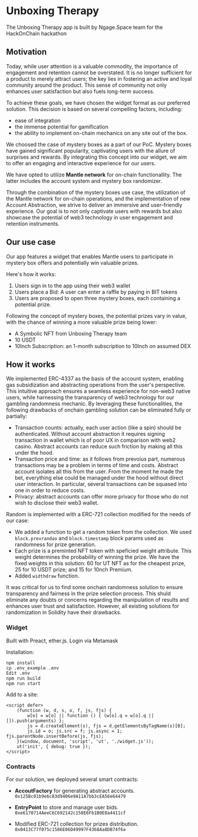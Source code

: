 # Unboxing Therapy

The Unboxing Therapy app is built by Ngage.Space team for the HackOnChain hackathon

## Motivation

Today, while user attention is a valuable commodity, the importance of engagement and retention cannot be overstated. It is no longer sufficient for a product to merely attract users; the key lies in fostering an active and loyal community around the product. This sense of community not only enhances user satisfaction but also fuels long-term success. 

To achieve these goals, we have chosen the widget format as our preferred solution. This decision is based on several compelling factors, including:
- ease of integration
- the  immense potential for gamification
- the ability to implement on-chain mechanics on any site  out of the box. 

We choosed the case of mystery boxes as a part of our PoC. Mystery boxes have gained significant popularity, captivating users with the allure of surprises and rewards. By integrating this concept into our widget, we aim to offer an engaging and interactive experience for our users.

We have opted to utilize **Mantle network** for on-chain functionallity. The latter includes the account system and mystery box randomizer.

Through the combination of the mystery boxes use case, the utilization of the Mantle network for on-chain operations, and the implementation of new Account Abstraction, we strive to deliver an immersive and user-friendly experience. Our goal is to not only captivate users with rewards but also showcase the potential of web3 technology in user engagement and retention instruments.

## Our use case
Our app features a widget that enables Mantle users to participate in mystery box offers and potentially win valuable prizes. 

Here's how it works:

1. Users sign in to the app using their web3 wallet
2. Users place a Bid: A user can enter a raffle by paying in BIT tokens
3. Users are proposed to open three mystery boxes, each containing a potential prize.

Following the concept of mystery boxes, the potential prizes vary in value, with the chance of winning a more valuable prize being lower:

- A Symbolic NFT from Unboxing Therapy team
- 10 USDT
- 10Inch Subscription: an 1-month subscription to 10Inch on assumed DEX

## How it works

We implemented ERC-4337 as the basis of the account system, enabling gas subsidization and abstracting operations from the user's perspective. This intuitive approach ensures a seamless experience for non-web3 native users, while harnessing the transparency of web3 technology for our gambling randomness mechanic. By leveraging these functionalities, the following drawbacks of onchain gambling solution can be eliminated fully or partially:

- Transaction counts: actually, each user action (like a spin) should be authenticated. Without account abstraction it requires signing transaction in wallet which is of poor UX in comparison with web2 casino. Abstract accounts can reduce such friction by making all this under the hood.
- Transaction price and time: as it follows from prevoius part, numerous transactions may be a problem in terms of time and costs. Abstract account isolates all this from the user. From the moment he made the bet, everything else could be managed under the hood without direct user interaction. In particular, several transactions can be squased into one in order to reduce costs.
- Privacy: abstract accounts can offer more privacy for those who do not wish to disclose their web3 wallet.

Random is implemented with a ERC-721 collection modified for the needs of our case:

- We added a function to get a random token from the collection. We used `block.prevrandao` and `block.timestamp` block params used as randomness for prize generation.
- Each prize is a preminted NFT token with speficied weight attribute. This weight determines the probability of winning the prize. We have the fixed weights in this solution: 60 for UT NFT as for the cheapest prize, 25 for 10 USDT prize; and 15 for 10nch Premium.
- Added `widthdraw` function.

It was critical for us to find some onchain randomness solution to ensure transparency and fairness in the prize selection process. This shuld eliminate any doubts or concerns regarding the manipulation of results and enhances user trust and satisfaction. However, all existing solutions for randomization in Solidity have their drawbacks.

### Widget
Built with Preact, ether.js. Login via Metamask

Installation:
```
npm install
cp .env_example .env
Edit .env
npm run build
npm run start
```

Add to a site:  
```
<script defer>
    (function (w, d, s, o, f, js, fjs) {
        w[o] = w[o] || function () { (w[o].q = w[o].q || []).push(arguments) };
        js = d.createElement(s), fjs = d.getElementsByTagName(s)[0];
        js.id = o; js.src = f; js.async = 1; fjs.parentNode.insertBefore(js, fjs);
    }(window, document, 'script', 'ut', './widget.js'));
    ut('init', { debug: true });
</script>
```

### Contracts
For our solution, we deployed several smart contracts:

- **AccoutFactory** for generating abstract accounts.
`0x125Bc01b9e6c83d9406e9A11A7bb3cEA56e64479`

- **EntryPoint** to store and manage user bids.
`0xe6170714AeeC6C692142c150E6Fb1B0E0a4411cf`

- Modified ERC-721 collection for prizes distribution.
`0x0413C77f075c1586E06D49997F4368Aa8DB74f6a`
